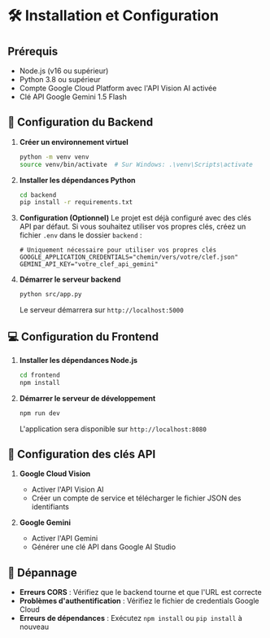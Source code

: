 # 🛠️ Installation et Configuration

## Prérequis

- Node.js (v16 ou supérieur)
- Python 3.8 ou supérieur
- Compte Google Cloud Platform avec l'API Vision AI activée
- Clé API Google Gemini 1.5 Flash

## 🚀 Configuration du Backend

1. **Créer un environnement virtuel**
   ```bash
   python -m venv venv
   source venv/bin/activate  # Sur Windows: .\venv\Scripts\activate
   ```

2. **Installer les dépendances Python**
   ```bash
   cd backend
   pip install -r requirements.txt
   ```

3. **Configuration (Optionnel)**
   Le projet est déjà configuré avec des clés API par défaut. Si vous souhaitez utiliser vos propres clés, créez un fichier `.env` dans le dossier `backend` :
   ```
   # Uniquement nécessaire pour utiliser vos propres clés
   GOOGLE_APPLICATION_CREDENTIALS="chemin/vers/votre/clef.json"
   GEMINI_API_KEY="votre_clef_api_gemini"
   ```

4. **Démarrer le serveur backend**
   ```bash
   python src/app.py
   ```
   Le serveur démarrera sur `http://localhost:5000`

## 💻 Configuration du Frontend

1. **Installer les dépendances Node.js**
   ```bash
   cd frontend
   npm install
   ```

2. **Démarrer le serveur de développement**
   ```bash
   npm run dev
   ```
   L'application sera disponible sur `http://localhost:8080`

## 🔑 Configuration des clés API

1. **Google Cloud Vision**
   - Activer l'API Vision AI
   - Créer un compte de service et télécharger le fichier JSON des identifiants

2. **Google Gemini**
   - Activer l'API Gemini
   - Générer une clé API dans Google AI Studio

## 🐛 Dépannage

- **Erreurs CORS** : Vérifiez que le backend tourne et que l'URL est correcte
- **Problèmes d'authentification** : Vérifiez le fichier de credentials Google Cloud
- **Erreurs de dépendances** : Exécutez `npm install` ou `pip install` à nouveau



